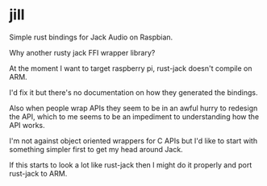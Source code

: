 # jill
Simple rust bindings for Jack Audio on Raspbian.

Why another rusty jack FFI wrapper library?

At the moment I want to target raspberry pi, rust-jack doesn't compile on ARM. 

I'd fix it but there's no documentation on how they generated the bindings.

Also when people wrap APIs they seem to be in an awful hurry to redesign the API, 
which to me seems to be an impediment to understanding how the API works.

I'm not against object oriented wrappers for C APIs but I'd like to start with 
something simpler first to get my head around Jack. 

If this starts to look a lot like rust-jack then I might do it properly and port rust-jack to ARM.
